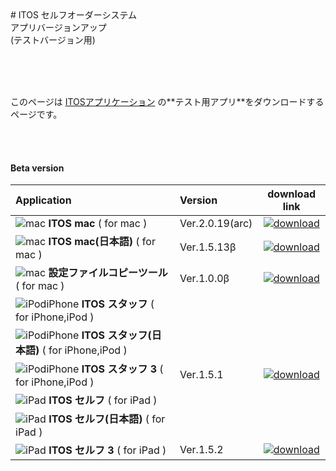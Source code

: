 <title>ベータ版</title>
# ITOS セルフオーダーシステム <br> アプリバージョンアップ<br>(テストバージョン用)

<br><br><br>

<p class="center">
このページは
<a href="http://www.it-ordersystem.jp/">ITOSアプリケーション</a>
の**テスト用アプリ**をダウンロードするページです。<br>
</p>
<br><br>

#### Beta version


| Application | Version | download link |
|:-----------|:------------|:------------:|
| ![mac](https://itordersystem.github.io/itos/icon_mac.png "mac") **ITOS mac** ( for mac )| Ver.2.0.19(arc) | [![download](https://itordersystem.github.io/itos/download.png "download")](https://itordersystem.github.io/itos/mac/prerelease/ITOS.app.zip "ITOS mac") |
| ![mac](https://itordersystem.github.io/itos/icon_mac.png "mac") **ITOS mac(日本語)** ( for mac )| Ver.1.5.13β | [![download](https://itordersystem.github.io/itos/download.png "download")](https://itordersystem.github.io/itos/mac_jp/ver_1_5_13_beta/ITOS.app.zip "ITOS mac") |
| ![mac](https://itordersystem.github.io/itos/icon_mac.png "mac") **設定ファイルコピーツール** ( for mac )| Ver.1.0.0β | [![download](https://itordersystem.github.io/itos/download.png "download")](https://itordersystem.github.io/itos/mac_tools/ITOS_tools.app.zip "mac tools") |
| ![iPodiPhone](https://itordersystem.github.io/itos/icon_staff.png "iPodiPhone")  **ITOS スタッフ** ( for iPhone,iPod ) |  | |
| ![iPodiPhone](https://itordersystem.github.io/itos/icon_staff.png "iPodiPhone")  **ITOS スタッフ(日本語)** ( for iPhone,iPod ) | | |
| ![iPodiPhone](https://itordersystem.github.io/itos/icon_staff3.png "iPodiPhone")  **ITOS スタッフ 3** ( for iPhone,iPod ) | Ver.1.5.1 | [![download](https://itordersystem.github.io/itos/download.png "download")](itms-services://?action=download-manifest&url=https://itordersystem.github.io/itos/staff3/prerelease/ITOSOrderTerm3.plist "ITOS staff3") |
| ![iPad](https://itordersystem.github.io/itos/icon_self.png "iPad") **ITOS セルフ** ( for iPad ) | | |
| ![iPad](https://itordersystem.github.io/itos/icon_self.png "iPad") **ITOS セルフ(日本語)** ( for iPad ) | | |
| ![iPad](https://itordersystem.github.io/itos/icon_self3.png "iPad") **ITOS セルフ 3** ( for iPad ) | Ver.1.5.2 | [![download](https://itordersystem.github.io/itos/download.png "download")](itms-services://?action=download-manifest&url=https://itordersystem.github.io/itos/self3/prerelease/ITOS_SelfOrder3.plist "ITOS sefl3") |

<br>
